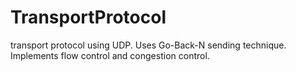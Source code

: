 # TransportProtocol
transport protocol using UDP.
Uses Go-Back-N sending technique.
Implements flow control and congestion control.
